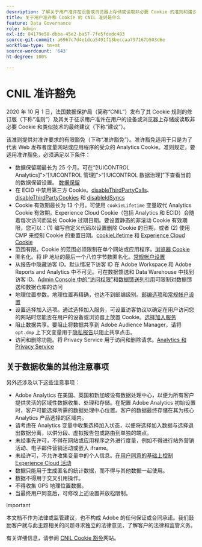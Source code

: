 ```yaml
---
description: 了解关于用户准许在设备或浏览器上存储或读取非必要 Cookie 的准则和建议。
title: 关于用户准许和 Cookie 的 CNIL 准则是什么
feature: Data Governance
role: Admin
exl-id: 04179e58-dbba-45e2-ba57-7fe5fdedc483
source-git-commit: a6967c7d4e1dca5491f13beccaa797167b503d6e
workflow-type: tm+mt
source-wordcount: '643'
ht-degree: 100%

---
```


# CNIL 准许豁免

2020 年 10 月 1 日，法国数据保护局（简称“CNIL”）发布了其 Cookie 规则的修订版（下称“准则”）及其关于征求用户准许在用户的设备或浏览器上存储或读取非必要 Cookie 和类似技术的最终建议（下称“建议”）。

该准则提供对准许要求的有限豁免（下称“准许豁免”）。准许豁免适用于只是为了代表 Web 发布者度量网站或应用程序的受众的 Analytics Cookie。准则规定，要适用准许豁免，必须满足以下条件：

* 数据保留期最长为 25 个月。可在“[!UICONTROL Analytics]”>“[!UICONTROL 管理]”>“[!UICONTROL 数据治理]”下查看当前的数据保留设置。 [数据保留](/help/technotes/data-retention.md)
* 在 ECID 中禁用第三方 Cookie。[disableThirdPartyCalls](https://experienceleague.adobe.com/docs/id-service/using/id-service-api/configurations/disablethirdpartycalls.html?lang=zh-Hans#id-service-api?lang=zh-Hans)、[disableThirdPartyCookies](https://experienceleague.adobe.com/docs/id-service/using/id-service-api/configurations/disable-cookies.html?lang=zh-Hans#id-service-api?lang=zh-Hans) 和 [disableIdSyncs](https://experienceleague.adobe.com/docs/id-service/using/id-service-api/configurations/disableidsync.html?lang=zh-Hans#id-service-api?lang=zh-Hans)
* Cookie 有效期最长为 13 个月。可使用 `cookieLifetime` 变量取代 Analytics Cookie 有效期。Experience Cloud Cookie（包括 Analytics 和 ECID）会随着每次访问而延长 Cookie 过期日期。要设置静态的非滚动 Cookie 有效期限，您可以：(1) 编写自定义代码以设置删除 Cookie 的日期，或者 (2) 使用 CMP 来控制 Cookie 的重置日期。[cookieLifetime](/help/implement/vars/config-vars/cookielifetime.md) 和 [Experience Cloud Cookie](https://experienceleague.adobe.com/docs/core-services/interface/ec-cookies/cookies-privacy.html?lang=zh-Hans#ec-cookies?lang=zh-Hans)
* 范围有限。Cookie 的范围必须限制在单个网站或应用程序。[浏览器 Cookie](/help/technotes/cookies/cookies.md#third-party-cookie-limitations)
* 匿名化。将 IP 地址的最后一个八位字节数匿名化。[常规帐户设置](/help/admin/tools/manage-rs/edit-settings/general/general-acct-settings-admin.md)
* 从报告中隐藏访客 ID。默认情况下访客 ID 在 Adobe Workspace 和 Adobe Reports and Analytics 中不可见。可在数据馈送和 Data Warehouse 中找到访客 ID。[Admin Console 中的“访问权限”](https://experienceleague.adobe.com/docs/core-services/interface/administration/admin-getting-started.html?lang=zh-Hans)和[数据馈送列引用](/help/export/analytics-data-feed/c-df-contents/datafeeds-reference.md)可限制对数据馈送和数据仓库的访问
* 地理位置参数。地理位置再精确，也达不到邮编级别。[邮编选项](/help/implement/vars/page-vars/zip.md)和[常规帐户设置](/help/admin/tools/manage-rs/edit-settings/general/general-acct-settings-admin.md)
* 设置选择加入选项。通过选择加入服务，可设置访客协议以确定在用户访问您的网站时您能否在用户的设备或浏览器上放置 Cookie。[选择加入服务](https://experienceleague.adobe.com/docs/id-service/using/implementation/opt-in-service/optin-overview.html?lang=zh-Hans)
* 阻止数据共享。要阻止将数据共享到 Adobe Audience Manager，请将 `opt.dmp` 上下文变量用于[隐私报告](/help/admin/tools/manage-rs/edit-settings/privacy-reporting.md)以阻止共享点击。
* 访问和删除功能。将 Privacy Service 用于访问和删除请求。[Analytics 和 Privacy Service](gdpr.md)

## 关于数据收集的其他注意事项

另外还涉及以下这些注意事项：

* Adobe Analytics 在美国、英国和新加坡设有数据处理中心，以便为所有客户提供灵活的区域性数据收集、处理和存储。在配置 Adobe Analytics 初始设置时，客户可能选择所需的数据处理中心位置。客户的数据最终存储在其为核心 Analytics 产品选择的区域内。
* 请考虑在 Analytics 变量中收集选择加入状态，以便将选择加入数据与选择退出数据分离，以供分段、虚拟报告包或路由到单独的端点。
* 未经事先许可，不得在网站或应用程序之外进行度量，例如不得进行站外营销活动、电子邮件营销活动或嵌入 iframe。
* 未经许可，不允许收集变量中的个人信息。[在用户同意的基础上控制 Experience Cloud 活动](https://experienceleague.adobe.com/docs/id-service/using/implementation/opt-in-service/use-opt-in-to-control-experience-cloud-activities-based-on-user-consent.html?lang=zh-Hans#implementing-opt-in-on-the-page)
* 数据只能用于生成匿名的统计数据，而不得与其他数据一起使用。
* 数据不得用于交叉引用操作。
* 不得收集 GPS 地理位置数据。
* 当最终用户同意后，可修改上述设置并放松限制。

>[!IMPORTANT]
>
>本文档不作为法律或监管建议，也不构成 Adobe 的任何保证或合同承诺。我们鼓励客户就与此主题相关的问题寻求独立的法律意见，了解客户的法律和监管义务。

有关详细信息，请参阅 [CNIL Cookie 豁免](https://www.cnil.fr/en/sheet-ndeg16-use-analytics-your-websites-and-applications)网站。
